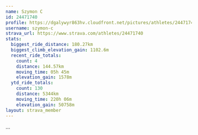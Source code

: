 ```yaml
---
name: Szymon C
id: 24471740
profile: https://dgalywyr863hv.cloudfront.net/pictures/athletes/24471740/7213253/3/large.jpg
username: szymon-c
strava_url: https://www.strava.com/athletes/24471740
stats:
  biggest_ride_distance: 180.27km
  biggest_climb_elevation_gain: 1102.6m
  recent_ride_totals:
    count: 4
    distance: 144.57km
    moving_time: 05h 45m
    elevation_gain: 1578m
  ytd_ride_totals:
    count: 130
    distance: 5344km
    moving_time: 220h 06m
    elevation_gain: 50758m
layout: strava_member
--- 
```

...
